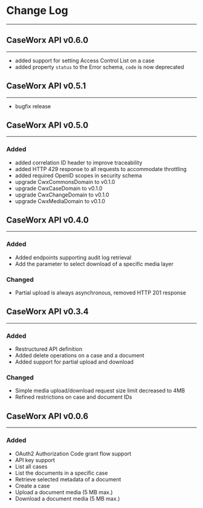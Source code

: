 # Change Log
------------

## CaseWorx API v0.6.0
----------------------
- added support for setting Access Control List on a case
- added property `status` to the Error schema, `code` is now deprecated

## CaseWorx API v0.5.1
----------------------
- bugfix release

## CaseWorx API v0.5.0
----------------------

### Added
- added correlation ID header to improve traceability
- added HTTP 429 response to all requests to accommodate throttling
- added required OpenID scopes in security schema
- upgrade CwxCommonsDomain to v0.1.0
- upgrade CwxCaseDomain to v0.1.0
- upgrade CwxChangeDomain to v0.1.0
- upgrade CwxMediaDomain to v0.1.0

## CaseWorx API v0.4.0
----------------------

### Added
- Added endpoints supporting audit log retrieval
- Add the parameter to select download of a specific media layer

### Changed
- Partial upload is always asynchronous, removed HTTP 201 response

## CaseWorx API v0.3.4
----------------------

### Added
- Restructured API definition
- Added delete operations on a case and a document
- Added support for partial upload and download

### Changed
- Simple media upload/download request size limit decreased to 4MB
- Refined restrictions on case and document IDs

## CaseWorx API v0.0.6
----------------------

### Added
- OAuth2 Authorization Code grant flow support
- API key support
- List all cases
- List the documents in a specific case
- Retrieve selected metadata of a document
- Create a case
- Upload a document media (5 MB max.)
- Download a document media (5 MB max.)